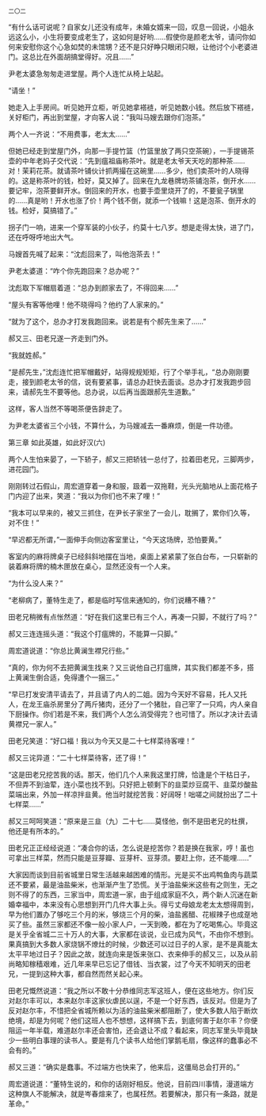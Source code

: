     二〇二 

   “有什么话可说呢？自家女儿还没有成年，未婚女婿来一回，叹息一回说，小姐永远这么小，小生将要变成老生了，这如何是好哟……假使你是颜老太爷，请问你如何来安慰你这个心急如焚的未馆甥？还不是只好睁只眼闭只眼，让他讨个小老婆进门。这总比在外面胡搞堂得好。况且……”

   尹老太婆急匆匆走进堂屋。两个人连忙从椅上站起。

   “请坐！”

   她走入上手房间。听见她开立柜，听见她拿褡裢，听见她数小钱。然后放下褡裢，关好柜门，再出到堂屋，才向客人说：“我叫马嫂去跟你们泡茶。”

   两个人一齐说：“不用费事，老太太……”

   但她已经走到堂屋门外，向那一手提竹篮（竹篮里放了两只空茶碗），一手提锡茶壶的中年老妈子交代说：“先到瘟祖庙称茶叶。就是老太爷天天吃的那种茶……对！茉莉花茶。就请茶叶铺伙计抓两撮在这碗里……多少，他们卖茶叶的人晓得的。这是称茶叶的钱，检好，莫又掉了。回来在九龙巷牌坊茶铺泡茶，倒开水……要记牢，泡茶要鲜开水。倒回来的开水，也要手壶里烧开了的，不要瓮子锅里的……真是哟！开水也涨了价！两个钱不倒，就添一个钱嘛！这是泡茶、倒开水的钱。检好，莫搞错了。”

   拐子门一响，进来一个穿军装的小伙子，约莫十七八岁。想是走得太快，进了门，还在呼呀呼地出大气。

   马嫂首先喊了起来：“沈彪回来了，叫他泡茶去！”

   尹老太婆道：“咋个你先跑回来？总办呢？”

   沈彪取下军帽扇着道：“总办到颜家去了，不得回来……”

   “屋头有客等他哩！他不晓得吗？他约了人家来的。”

   “就为了这个，总办才打发我跑回来。说若是有个郝先生来了……”

   郝又三、田老兄遂一齐走到门外。

   “我就姓郝。”

   “是郝先生，”沈彪连忙把军帽戴好，站得规规矩矩，行了个举手礼，“总办刚刚要走，接到颜老太爷的信，说有要紧事，请总办赶快去面谈。总办才打发我跑步回来，请郝先生不要等他。总办说，以后再当面跟郝先生道歉。”

   这样，客人当然不等喝茶便告辞走了。

   为尹老太婆省三个小钱，不算什么，为马嫂减去一番麻烦，倒是一件功德。

   第三章 如此英雄，如此好汉(六)

   两个人生怕来晏了，一下轿子，郝又三把轿钱一总付了，拉着田老兄，三脚两步，进花园门。

   刚刚转过石假山，周宏道穿着一身和服，趿着一双拖鞋，光头光脑地从上面花格子门内迎了出来，笑道：“我以为你们也不来了哩！”

   “我本可以早来的，被又三抓住，在尹长子家坐了一会儿，耽搁了，累你们久等，对不住！”

   “早迟都无所谓，”一面伸手向侧边客室里让，“今天这场牌，恐怕要黄。”

   客室内的麻将牌桌子已经斜斜地摆在当地，桌面上紧紧蒙了张白台布，一只崭新的装着麻将牌的楠木匣放在桌心，显然还没有一个人来。

   “为什么没人来？”

   “老柳病了，董特生走了，都是临时写信来通知的，你们说糟不糟？”

   田老兄稍微有点怅然道：“好在我们这里已有三个人，再凑一只脚，不就行了吗？”

   郝又三连连摇头道：“我这个打瘟牌的，不能算一只脚。”

   周宏道说道：“你总比黄澜生襟兄行些。”

   “真的，你为何不去把黄澜生找来？又三说他自己打瘟牌，其实我们都差不多，搭上黄澜生倒合适，免得遭个一捆三。”

   “早已打发安清平请去了，并且请了内人的二姐。因为今天好不容易，托人又托人，在龙王庙杀房里分了两斤猪肉，还分了一个猪肚，自己宰了一只鸡，内人亲自下厨操作。你们若是不来，我们两个人怎么消受得完？也可惜了。所以才决计去请黄襟兄一家人。”

   田老兄笑道：“好口福！我以为今天又是二十七样菜待客哩！”

   郝又三诧异道：“二十七样菜待客，还了得！”

   “这是田老兄挖苦我的话。那天，他们几个人来我这里打牌，恰逢是个干枯日子，不但弄不到油荤，连小菜也找不到。只好把上顿剩下的韭菜炒豆腐干、韭菜炒酸盐菜端出来，外加一样凉拌韭黄。他当时就挖苦我：好阔呀！咄嗟之间就扮出了二十七样菜……”

   郝又三呵呵笑道：“原来是三韭（九）二十七……莫怪他，倒不是田老兄的杜撰，他还是有所本的。”

   田老兄正正经经说道：“凑合你的话，怎么说是挖苦你？若是换在我家，哼！虽也可拿出三样菜，然而只能是豆芽瓣、豆芽杆、豆芽须。要赶上你，还不能哩……”

   大家因而谈到目前省城里日常生活越来越困难的情形。光是买不出鸡鸭鱼肉与蔬菜还不要紧，最是油盐柴米，也渐渐产生了恐慌。关于油盐柴米这些有之则生，无之则不得了的东西，三家当中，周宏道一家，由于组成家庭不久，两个新人沉迷在新婚幸福中，本来没有心思想到开门几件大事上头。得亏丈母娘龙老太太想得周到，早为他们置办了够吃三个月的米，够烧三个月的柴，油盐酱醋、花椒辣子也成趸地买了些。虽然三家都还不像一般小家人户，一天到晚，都在为了吃喝焦心。毕竟这是关乎全省城二三十万人的大事，大家都在谈说，业已成为风气，不由你不想到。果真搞到大多数人家烧锅不燎灶的时候，少数还可以过日子的人家，是不是真能太太平平地过日子？因此之故，就连向来是饭来张口、衣来伸手的郝又三，以及从前尚略知稼穑艰难，近几年来早已忘记了借钱、当衣裳，过了今天不知明天的田老兄，一提到这种大事，都自然而然关起心来。

   田老兄慨然说道：“我之所以不敢十分恭维同志军这班人，便在这些地方。你们反对赵尔丰可以，本来赵尔丰这家伙虐民以逞，不是一个好东西，该反对。但是为了反对赵尔丰，不惜把全省城所赖以为活的油盐柴米都阻断了，使大多数人陷于断炊绝境，却是为何呢？他们这班人也不想想，这样搞下去，到底何害于赵尔丰？你便阻运一年半载，难道赵尔丰还会害怕，还会退让不成？看起来，同志军里头毕竟缺少一些明白事理的读书人。要是有几个读书人给他们掌鹅毛扇，像这样的蠢事必不会有的。”

   郝又三道：“确实是蠢事。不过端方也快来了，他来后，这僵局总会打开的。”

   周宏道说道：“董特生说的，和你的话刚好相反。他说，目前四川事情，漫道端方这种旗人不能解决，就是岑春煊来了，也属枉然。若要解决，那只有一条路，就是革命。”

